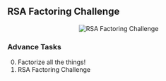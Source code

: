## RSA Factoring Challenge

<p align="center"><img src="https://cdn.hashnode.com/res/hashnode/image/unsplash/FnA5pAzqhMM/upload/v1664867430622/yP5GJxzOL.jpeg?w=1600&h=840&fit=crop&crop=entropy&auto=compress,format&format=webp" alt="RSA Factoring Challenge" /></p>

### Advance Tasks

0. Factorize all the things!
1. RSA Factoring Challenge
